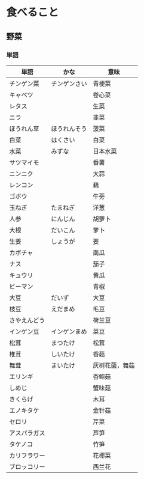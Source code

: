 # 食べること

## 野菜

### 単語

| 単語         | かな         | 意味           |
| ------------ | ------------ | -------------- |
| チンゲン菜   | チンゲンさい | 青梗菜         |
| キャベツ     |              | 卷心菜         |
| レタス       |              | 生菜           |
| ニラ         |              | 韭菜           |
| ほうれん草   | ほうれんそう | 菠菜           |
| 白菜         | はくさい     | 白菜           |
| 水菜         | みずな       | 日本水菜       |
| サツマイモ   |              | 番薯           |
| ニンニク     |              | 大蒜           |
| レンコン     |              | 藕             |
| ゴボウ       |              | 牛蒡           |
| 玉ねぎ       | たまねぎ     | 洋葱           |
| 人参         | にんじん     | 胡萝卜         |
| 大根         | だいこん     | 萝卜           |
| 生姜         | しょうが     | 姜             |
| カボチャ     |              | 南瓜           |
| ナス         |              | 茄子           |
| キュウリ     |              | 黄瓜           |
| ビーマン     |              | 青椒           |
| 大豆         | だいず       | 大豆           |
| 枝豆         | えだまめ     | 毛豆           |
| さやえんどう |              | 荷兰豆         |
| インゲン豆   | インゲンまめ | 菜豆           |
| 松茸         | まつたけ     | 松茸           |
| 椎茸         | しいたけ     | 香菇           |
| 舞茸         | まいたけ     | 灰树花菌，舞菇 |
| エリンギ     |              | 杏鲍菇         |
| しめじ       |              | 蟹味菇         |
| きくらげ     |              | 木耳           |
| エノキタケ   |              | 金针菇         |
| セロリ       |              | 芹菜           |
| アスパラガス |              | 芦笋           |
| タケノコ     |              | 竹笋           |
| カリフラワー |              | 花椰菜         |
| ブロッコリー |              | 西兰花         |
